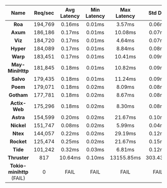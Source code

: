 |   **Name**   |   Req/sec   | Avg Latency | Min Latency | Max Latency | Std Dev | 95% | 99% | 99.9% |  # Requests | Transfer Rate |  # Errors |
|:------------:|:-----------:|:-----------:|:-----------:|:-----------:|:-----------:|:-----------:|:----:|:----:|:----:|:-----------:|:-----------:|
|**Roa** |194,769|0.16ms|0.01ms|3.57ms|0.06ms|0.32ms|0.44ms|0.74ms|3,894,923|16.35MB/Sec|0|
|**Axum** |186,186|0.17ms|0.01ms|10.08ms|0.07ms|0.35ms|0.46ms|0.78ms|3,723,196|22.91MB/Sec|0|
|**Viz** |184,720|0.17ms|0.01ms|4.64ms|0.07ms|0.37ms|0.50ms|1.09ms|3,693,383|22.90MB/Sec|0|
|**Hyper** |184,089|0.17ms|0.01ms|8.84ms|0.08ms|0.38ms|0.53ms|1.24ms|3,680,719|15.45MB/Sec|0|
|**Warp** |183,451|0.17ms|0.01ms|10.41ms|0.09ms|0.38ms|0.51ms|1.21ms|3,668,067|22.57MB/Sec|0|
|**May-MiniHttp** |181,845|0.18ms|0.01ms|10.82ms|0.09ms|0.39ms|0.54ms|1.31ms|3,636,004|17.34MB/Sec|0|
|**Salvo** |179,435|0.18ms|0.01ms|11.24ms|0.09ms|0.40ms|0.58ms|1.50ms|3,587,341|22.25MB/Sec|0|
|**Poem** |179,071|0.18ms|0.02ms|8.09ms|0.08ms|0.38ms|0.54ms|1.25ms|3,579,219|22.20MB/Sec|0|
|**Gotham** |177,781|0.18ms|0.02ms|8.67ms|0.08ms|0.38ms|0.52ms|1.22ms|3,553,591|28.31MB/Sec|0|
|**Actix-Web** |175,296|0.18ms|0.02ms|8.30ms|0.08ms|0.39ms|0.55ms|1.35ms|3,505,456|21.73MB/Sec|0|
|**Astra** |154,599|0.20ms|0.02ms|21.67ms|0.10ms|0.42ms|0.62ms|1.59ms|3,091,509|15.63MB/Sec|0|
|**Nickel** |151,747|0.08ms|0.02ms|5.99ms|0.04ms|0.17ms|0.25ms|0.70ms|3,034,079|21.85MB/Sec|0|
|**Ntex** |144,057|0.22ms|0.02ms|29.19ms|0.12ms|0.48ms|0.73ms|1.72ms|2,880,883|17.72MB/Sec|0|
|**Rocket** |125,474|0.25ms|0.02ms|21.67ms|0.15ms|0.56ms|0.91ms|2.30ms|2,508,845|29.56MB/Sec|0|
|**Tide** |101,242|0.32ms|0.03ms|6.81ms|0.12ms|0.59ms|0.79ms|1.85ms|2,024,018|12.46MB/Sec|0|
|**Thruster** |817|10.64ms|0.10ms|13155.85ms|303.43ms|202.98ms|1001.91ms|8499.36ms|16,354|0.00B/Sec|16386|
|**Tokio-minihttp** (FAIL)|0|FAIL|FAIL|FAIL|FAIL|N/A|N/A|N/A|0|N/A|0|
